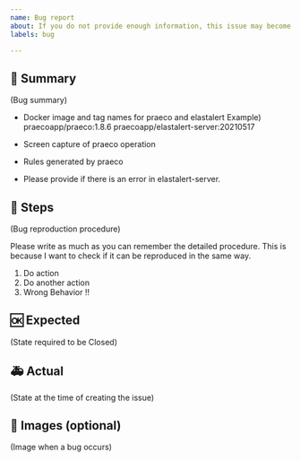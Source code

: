 ```yaml
---
name: Bug report
about: If you do not provide enough information, this issue may become obsolete and eventually be removed.
labels: bug

---
```


## 🐛 Summary

(Bug summary)

- Docker image and tag names for praeco and elastalert
Example)
praecoapp/praeco:1.8.6
praecoapp/elastalert-server:20210517

- Screen capture of praeco operation

- Rules generated by praeco

- Please provide if there is an error in elastalert-server.

## 👀 Steps

(Bug reproduction procedure)

Please write as much as you can remember the detailed procedure. This is because I want to check if it can be reproduced in the same way.

1. Do action
2. Do another action
3. Wrong Behavior !!

## 🆗 Expected

(State required to be Closed)

## 🚑 Actual

(State at the time of creating the issue)

## 📎 Images (optional)

(Image when a bug occurs)
